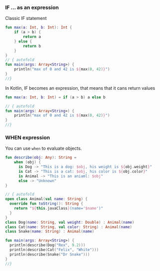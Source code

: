 ### IF ... as an expression

Classic IF statement
``` kotlin runnable
fun max(a: Int, b: Int): Int {
    if (a > b) {
        return a
    } else {
        return b
    }
}
// { autofold
fun main(args: Array<String>) {
    println("max of 0 and 42 is ${max(0, 42)}")
}
//}
```

In Kotlin, IF becomes an expression, that means that it cans return values
``` kotlin runnable
fun max(a: Int, b: Int) = if (a > b) a else b

// { autofold
fun main(args: Array<String>) {
    println("max of 0 and 42 is ${max(0, 42)}")
}
//}
```

### WHEN expression

You can use `when` to evaluate objects.

``` kotlin runnable
fun describe(obj: Any): String =
    when (obj) {
      is Dog -> "This is a dog: $obj, his weight is ${obj.weight}"
      is Cat -> "This is a cat: $obj, his color is ${obj.color}"
      is Animal -> "This is an aniaml: $obj"
      else -> "Unknown"
}

// { autofold
open class Animal(val name: String) {
  override fun toString(): String {
    return "${this.javaClass}(name='$name')"
  }
}
class Dog(name: String, val weight: Double) : Animal(name)
class Cat(name: String, val color: String) : Animal(name)
class Snake(name: String) : Animal(name)

fun main(args: Array<String>) {
  println(describe(Dog("Rex", 9.2)))
  println(describe(Cat("Felix", "White")))
  println(describe(Snake("Dr Snake")))
}
//}
```